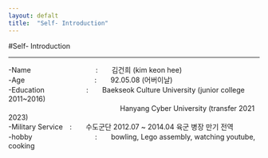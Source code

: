 ```yaml
---
layout: defalt
title:  "Self- Introduction"
---
```


#Self- Introduction
<hr>

-Name　　　　　　　　　 :　　김건희 (kim keon hee) <br>
-Age　　　　　　　　　　:　　92.05.08 (어버이날) <br>
-Education　　　　　　:　　Baekseok Culture University (junior college 2011~2016) <br>
　　　　　　　　　　　　　　　　Hanyang Cyber University (transfer 2021 2023) <br>
-Military Service　:　　수도군단 2012.07 ~ 2014.04 육군 병장 만기 전역 <br>
-hobby　　　　　　　　　:　　bowling, Lego assembly, watching youtube, cooking <br>
